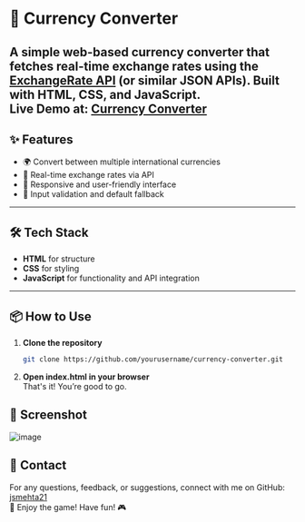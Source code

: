 # 💱 Currency Converter

A simple web-based currency converter that fetches real-time exchange rates using the [ExchangeRate API](https://www.exchangerate-api.com/) (or similar JSON APIs). Built with **HTML**, **CSS**, and **JavaScript**.
<br>
Live Demo at: [Currency Converter](https://currency-converter-jiya.netlify.app/)
---

## ✨ Features

- 🌍 Convert between multiple international currencies
- 🔁 Real-time exchange rates via API
- 📱 Responsive and user-friendly interface
- 🧠 Input validation and default fallback

---


## 🛠️ Tech Stack

- **HTML** for structure  
- **CSS** for styling  
- **JavaScript** for functionality and API integration  

---

## 📦 How to Use

1. **Clone the repository**
   ```bash
   git clone https://github.com/yourusername/currency-converter.git
   ```

2. **Open index.html in your browser** <br>
That's it! You’re good to go.

## 📸 Screenshot
![image](https://github.com/user-attachments/assets/0fd01f03-dd05-417b-b528-b49b12b92151)

## 💌 Contact
For any questions, feedback, or suggestions, connect with me on GitHub: [jsmehta21](https://github.com/jsmehta21)<br>
🌟 Enjoy the game! Have fun! 🎮
